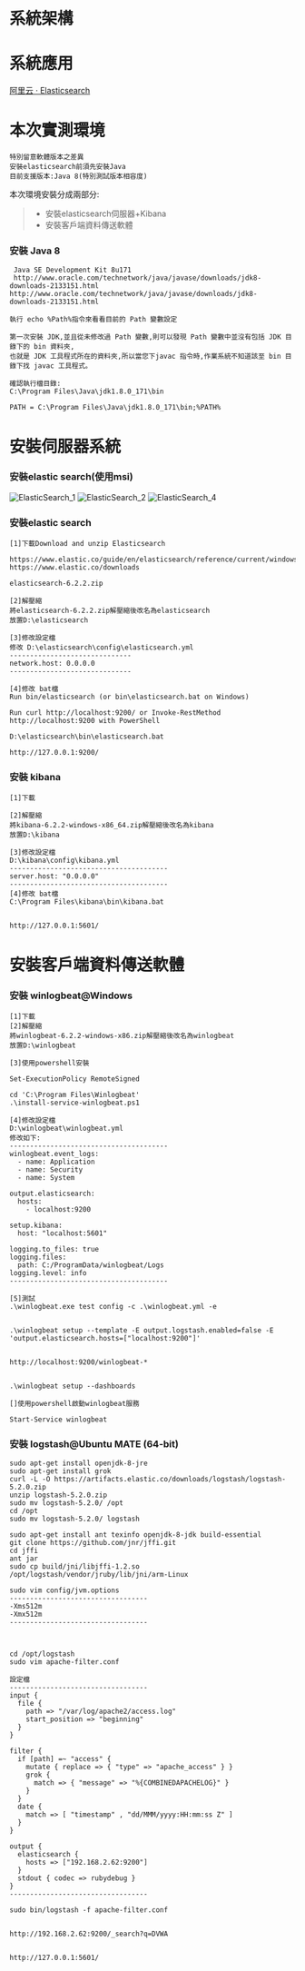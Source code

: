# 系統架構

# 系統應用

[阿里云 · Elasticsearch](https://data.aliyun.com/product/elasticsearch?utm_content=se_1309736&gclid=Cj0KCQjw_ODWBRCTARIsAE2_EvWXzaSpLpM_EsKh8t-LvGNOoN6WQRHOpyFFCM0k01K4TzF4JXo7GT0aAo8YEALw_wcB)

# 本次實測環境
```
特別留意軟體版本之差異
安裝elasticsearch前須先安裝Java
目前支援版本:Java 8(特別測試版本相容度)
```
本次環境安裝分成兩部分:
>* 安裝elasticsearch伺服器+Kibana
>* 安裝客戶端資料傳送軟體



### 安裝 Java 8
```
 Java SE Development Kit 8u171
 http://www.oracle.com/technetwork/java/javase/downloads/jdk8-downloads-2133151.html
http://www.oracle.com/technetwork/java/javase/downloads/jdk8-downloads-2133151.html

執行 echo %Path%指令來看看目前的 Path 變數設定

第一次安裝 JDK,並且從未修改過 Path 變數,則可以發現 Path 變數中並沒有包括 JDK 目錄下的 bin 資料夾,
也就是 JDK 工具程式所在的資料夾,所以當您下javac 指令時,作業系統不知道該至 bin 目錄下找 javac 工具程式。

確認執行檔目錄:
C:\Program Files\Java\jdk1.8.0_171\bin

PATH = C:\Program Files\Java\jdk1.8.0_171\bin;%PATH%
```

# 安裝伺服器系統

### 安裝elastic search(使用msi)

![ElasticSearch_1](pic/ElasticSearch_1.png)
![ElasticSearch_2](pic/ElasticSearch_2.png)
![ElasticSearch_4](pic/ElasticSearch_4.png)

### 安裝elastic search

```
[1]下載Download and unzip Elasticsearch

https://www.elastic.co/guide/en/elasticsearch/reference/current/windows.html
https://www.elastic.co/downloads

elasticsearch-6.2.2.zip

[2]解壓縮
將elasticsearch-6.2.2.zip解壓縮後改名為elasticsearch
放置D:\elasticsearch

[3]修改設定檔
修改 D:\elasticsearch\config\elasticsearch.yml
------------------------------
network.host: 0.0.0.0
------------------------------

[4]修改 bat檔 
Run bin/elasticsearch (or bin\elasticsearch.bat on Windows)

Run curl http://localhost:9200/ or Invoke-RestMethod http://localhost:9200 with PowerShell

D:\elasticsearch\bin\elasticsearch.bat

http://127.0.0.1:9200/

```
### 安裝 kibana

```
[1]下載

[2]解壓縮
將kibana-6.2.2-windows-x86_64.zip解壓縮後改名為kibana
放置D:\kibana

[3]修改設定檔
D:\kibana\config\kibana.yml
---------------------------------------
server.host: "0.0.0.0"
---------------------------------------
[4]修改 bat檔
C:\Program Files\kibana\bin\kibana.bat


http://127.0.0.1:5601/
```
# 安裝客戶端資料傳送軟體

### 安裝 winlogbeat@Windows

```
[1]下載
[2]解壓縮
將winlogbeat-6.2.2-windows-x86.zip解壓縮後改名為winlogbeat
放置D:\winlogbeat

[3]使用powershell安裝

Set-ExecutionPolicy RemoteSigned

cd 'C:\Program Files\Winlogbeat'
.\install-service-winlogbeat.ps1

[4]修改設定檔
D:\winlogbeat\winlogbeat.yml
修改如下:
---------------------------------------
winlogbeat.event_logs:
  - name: Application
  - name: Security
  - name: System

output.elasticsearch:
  hosts:
    - localhost:9200

setup.kibana:
  host: "localhost:5601"
  
logging.to_files: true
logging.files:
  path: C:/ProgramData/winlogbeat/Logs
logging.level: info
---------------------------------------

[5]測試
.\winlogbeat.exe test config -c .\winlogbeat.yml -e


.\winlogbeat setup --template -E output.logstash.enabled=false -E 'output.elasticsearch.hosts=["localhost:9200"]'


http://localhost:9200/winlogbeat-*


.\winlogbeat setup --dashboards

[]使用powershell啟動winlogbeat服務

Start-Service winlogbeat
```
### 安裝 logstash@Ubuntu MATE (64-bit)

```
sudo apt-get install openjdk-8-jre
sudo apt-get install grok
curl -L -O https://artifacts.elastic.co/downloads/logstash/logstash-5.2.0.zip
unzip logstash-5.2.0.zip
sudo mv logstash-5.2.0/ /opt
cd /opt 
sudo mv logstash-5.2.0/ logstash
```
```
sudo apt-get install ant texinfo openjdk-8-jdk build-essential
git clone https://github.com/jnr/jffi.git
cd jffi
ant jar
sudo cp build/jni/libjffi-1.2.so /opt/logstash/vendor/jruby/lib/jni/arm-Linux

sudo vim config/jvm.options
----------------------------------
-Xms512m
-Xmx512m
----------------------------------



cd /opt/logstash
sudo vim apache-filter.conf 

設定檔
----------------------------------
input {
  file {
    path => "/var/log/apache2/access.log"
    start_position => "beginning"
  }
}

filter {
  if [path] =~ "access" {
    mutate { replace => { "type" => "apache_access" } }
    grok {
      match => { "message" => "%{COMBINEDAPACHELOG}" }
    }
  }
  date {
    match => [ "timestamp" , "dd/MMM/yyyy:HH:mm:ss Z" ]
  }
}

output {
  elasticsearch {
    hosts => ["192.168.2.62:9200"]
  }
  stdout { codec => rubydebug }
}
----------------------------------

sudo bin/logstash -f apache-filter.conf


http://192.168.2.62:9200/_search?q=DVWA


http://127.0.0.1:5601/
```
